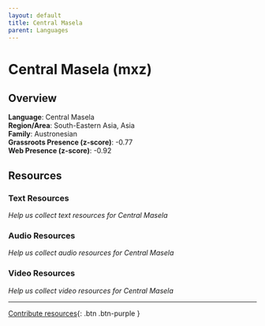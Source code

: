 ```yaml
---
layout: default
title: Central Masela
parent: Languages
---
```


# Central Masela (mxz)

## Overview

**Language**: Central Masela  
**Region/Area**: South-Eastern Asia, Asia  
**Family**: Austronesian  
**Grassroots Presence (z-score)**: -0.77  
**Web Presence (z-score)**: -0.92  

## Resources

### Text Resources
*Help us collect text resources for Central Masela*

### Audio Resources
*Help us collect audio resources for Central Masela*

### Video Resources
*Help us collect video resources for Central Masela*

---

[Contribute resources](https://forms.office.com/e/1SfLJx3u1r){: .btn .btn-purple }
